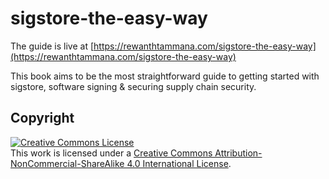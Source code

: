 # sigstore-the-easy-way

The guide is live at [https://rewanthtammana.com/sigstore-the-easy-way](https://rewanthtammana.com/sigstore-the-easy-way)

This book aims to be the most straightforward guide to getting started with sigstore, software signing & securing supply chain security.

## Copyright

<a rel="license" href="http://creativecommons.org/licenses/by-nc-sa/4.0/"><img alt="Creative Commons License" style="border-width:0" src="https://i.creativecommons.org/l/by-nc-sa/4.0/88x31.png" /></a><br />This work is licensed under a <a rel="license" href="http://creativecommons.org/licenses/by-nc-sa/4.0/">Creative Commons Attribution-NonCommercial-ShareAlike 4.0 International License</a>.

